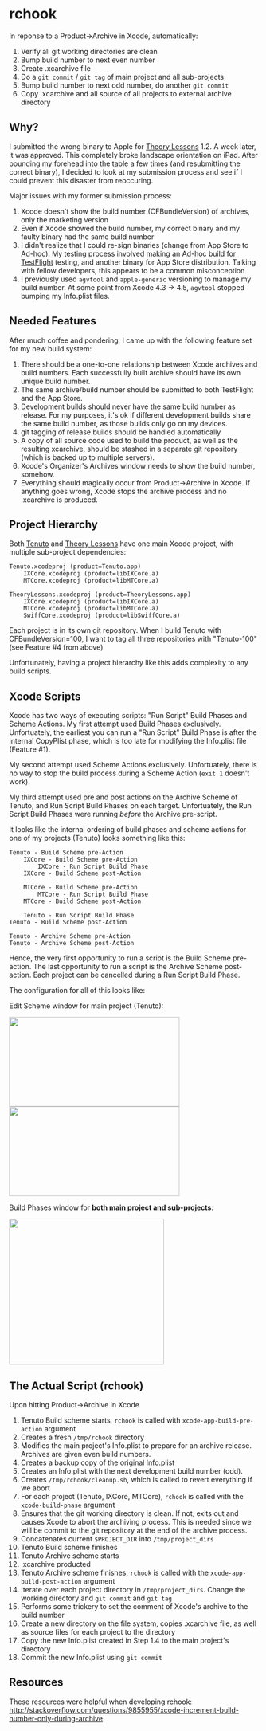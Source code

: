 # rchook

In reponse to a Product->Archive in Xcode, automatically:

 1. Verify all git working directories are clean
 2. Bump build number to next even number
 3. Create .xcarchive file
 4. Do a `git commit` / `git tag` of main project and all sub-projects
 5. Bump build number to next odd number, do another `git commit`
 6. Copy .xcarchive and all source of all projects to external archive directory


## Why?

I submitted the wrong binary to Apple for [Theory Lessons](http://musictheory.net/buy/lessons) 1.2.  A week
later, it was approved.  This completely broke landscape orientation on iPad.  After pounding my forehead into
the table a few times (and resubmitting the correct binary), I decided to look at my submission process
and see if I could prevent this disaster from reoccuring.

Major issues with my former submission process:
 1. Xcode doesn't show the build number (CFBundleVersion) of archives, only the marketing version
 2. Even if Xcode showed the build number, my correct binary and my faulty binary had the same build number
 3. I didn't realize that I could re-sign binaries (change from App Store to Ad-hoc).
My testing process involved making an Ad-hoc build for [TestFlight](http://testflightapp.com) testing, and another binary for App Store distribution.  Talking with fellow developers, this appears to be a common misconception
 4. I previously used `agvtool` and `apple-generic` versioning to manage my build number.  At some point from Xcode 4.3 -> 4.5, `agvtool` stopped bumping my Info.plist files.


## Needed Features

After much coffee and pondering, I came up with the following feature set for my new build system:

 1. There should be a one-to-one relationship between Xcode archives and build numbers.  Each successfully
    built archive should have its own unique build number.
 2. The same archive/build number should be submitted to both TestFlight and the App Store.
 3. Development builds should never have the same build number as release.  For my purposes, it's ok if 
    different development builds share the same build number, as those builds only go on my devices.
 4. git tagging of release builds should be handled automatically
 5. A copy of all source code used to build the product, as well as the resulting xcarchive, should be stashed
    in a separate git repository (which is backed up to multiple servers).
 6. Xcode's Organizer's Archives window needs to show the build number, somehow.
 7. Everything should magically occur from Product->Archive in Xcode.  If anything goes wrong, Xcode stops the archive
    process and no .xcarchive is produced.


## Project Hierarchy

Both [Tenuto](http://musictheory.net/buy/tenuto) and [Theory Lessons](http://musictheory.net/buy/lessons) have one
main Xcode project, with multiple sub-project dependencies:

    Tenuto.xcodeproj (product=Tenuto.app)
        IXCore.xcodeproj (product=libIXCore.a)
        MTCore.xcodeproj (product=libMTCore.a)

    TheoryLessons.xcodeproj (product=TheoryLessons.app)
        IXCore.xcodeproj (product=libIXCore.a)
        MTCore.xcodeproj (product=libMTCore.a)
        SwiffCore.xcodeproj (product=libSwiffCore.a)

Each project is in its own git repository.  When I build Tenuto with CFBundleVersion=100, I want to tag all
three repositories with "Tenuto-100" (see Feature #4 from above)

Unfortunately, having a project hierarchy like this adds complexity to any build scripts.


## Xcode Scripts

Xcode has two ways of executing scripts: "Run Script" Build Phases and Scheme Actions.  My first attempt
used Build Phases exclusively.  Unfortuately, the earliest you can run a "Run Script" Build Phase is after
the internal CopyPlist phase, which is too late for modifying the Info.plist file (Feature #1).

My second attempt used Scheme Actions exclusively.  Unfortuately, there is no way to stop the build process
during a Scheme Action (`exit 1` doesn't work).

My third attempt used pre and post actions on the Archive Scheme of Tenuto, and Run Script Build Phases on 
each target.  Unfortuately, the Run Script Build Phases were running *before* the Archive pre-script.

It looks like the internal ordering of build phases and scheme actions for one of my projects (Tenuto) looks
something like this:

    Tenuto - Build Scheme pre-Action
        IXCore - Build Scheme pre-Action
            IXCore - Run Script Build Phase
        IXCore - Build Scheme post-Action

        MTCore - Build Scheme pre-Action
            MTCore - Run Script Build Phase
        MTCore - Build Scheme post-Action

        Tenuto - Run Script Build Phase
    Tenuto - Build Scheme post-Action

    Tenuto - Archive Scheme pre-Action
    Tenuto - Archive Scheme post-Action


Hence, the very first opportunity to run a script is the Build Scheme pre-action.
The last opportunity to run a script is the Archive Scheme post-action.
Each project can be cancelled during a Run Script Build Phase.

The configuration for all of this looks like:

Edit Scheme window for main project (Tenuto):

<img src="https://raw.github.com/musictheory/rchook/master/images/ss1.jpg" width="342" height="180"><br>
<img src="https://raw.github.com/musictheory/rchook/master/images/ss2.jpg" width="342" height="180"><br>

Build Phases window for **both main project and sub-projects**:

<img src="https://raw.github.com/musictheory/rchook/master/images/ss3.jpg" width="311" height="293"><br>


## The Actual Script (rchook)

Upon hitting Product->Archive in Xcode

 1. Tenuto Build scheme starts, `rchook` is called with `xcode-app-build-pre-action` argument
  1. Creates a fresh `/tmp/rchook` directory
  2. Modifies the main project's Info.plist to prepare for an archive release.
     Archives are given even build numbers.
  3. Creates a backup copy of the original Info.plist
  4. Creates an Info.plist with the next development build number (odd).  
  5. Creates `/tmp/rchook/cleanup.sh`, which is called to revert everything if we abort
 2. For each project (Tenuto, IXCore, MTCore), `rchook` is called with the `xcode-build-phase` argument
  1. Ensures that the git working directory is clean.  If not, exits out and causes Xcode
     to abort the archiving process.  This is needed since we will be commit to the git
     repository at the end of the archive process.
  2. Concatenates current `$PROJECT_DIR` into `/tmp/project_dirs`
 3. Tenuto Build scheme finishes
 4. Tenuto Archive scheme starts
 5. .xcarchive producted
 6. Tenuto Archive scheme finishes, `rchook` is called with the `xcode-app-build-post-action` argument
  1. Iterate over each project directory in `/tmp/project_dirs`.  Change the working directory and `git commit` and `git tag`
  2. Performs some trickery to set the comment of Xcode's archive to the build number
  3. Create a new directory on the file system, copies .xcarchive file, as well as source files for each project to the directory
  4. Copy the new Info.plist created in Step 1.4 to the main project's directory
  5. Commit the new Info.plist using `git commit`


## Resources

These resources were helpful when developing rchook:
http://stackoverflow.com/questions/9855955/xcode-increment-build-number-only-during-archive
